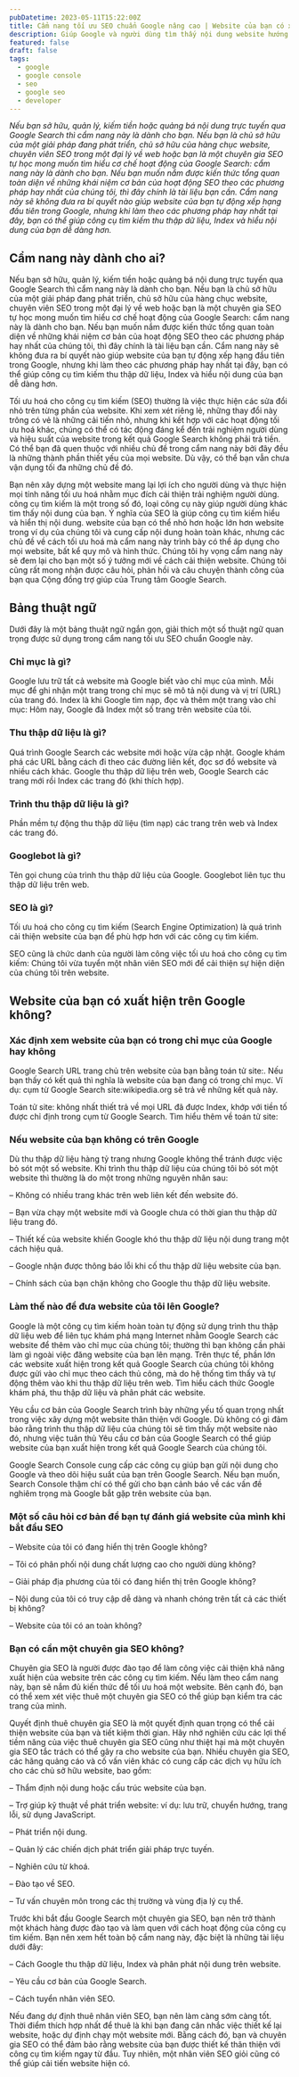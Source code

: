 ```yaml
---
pubDatetime: 2023-05-11T15:22:00Z
title: Cẩm nang tối ưu SEO chuẩn Google nâng cao | Website của bạn có xuất hiện trên Google không?
description: Giúp Google và người dùng tìm thấy nội dung website hướng dẫn nâng cao những kỹ thuật giúp tối ưu SEO hiệu quả, đem lại thứ hạng tốt trên công cụ tìm kiếm.
featured: false
draft: false
tags:
  - google
  - google console
  - seo
  - google seo
  - developer
---
```


_Nếu bạn sở hữu, quản lý, kiếm tiền hoặc quảng bá nội dung trực tuyến qua Google Search thì cẩm nang này là dành cho bạn. Nếu bạn là chủ sở hữu của một giải pháp đang phát triển, chủ sở hữu của hàng chục website, chuyên viên SEO trong một đại lý về web hoặc bạn là một chuyên gia SEO tự học mong muốn tìm hiểu cơ chế hoạt động của Google Search: cẩm nang này là dành cho bạn. Nếu bạn muốn nắm được kiến thức tổng quan toàn diện về những khái niệm cơ bản của hoạt động SEO theo các phương pháp hay nhất của chúng tôi, thì đây chính là tài liệu bạn cần. Cẩm nang này sẽ không đưa ra bí quyết nào giúp website của bạn tự động xếp hạng đầu tiên trong Google, nhưng khi làm theo các phương pháp hay nhất tại đây, bạn có thể giúp công cụ tìm kiếm thu thập dữ liệu, Index và hiểu nội dung của bạn dễ dàng hơn._

## Cẩm nang này dành cho ai?

Nếu bạn sở hữu, quản lý, kiếm tiền hoặc quảng bá nội dung trực tuyến qua Google Search thì cẩm nang này là dành cho bạn. Nếu bạn là chủ sở hữu của một giải pháp đang phát triển, chủ sở hữu của hàng chục website, chuyên viên SEO trong một đại lý về web hoặc bạn là một chuyên gia SEO tự học mong muốn tìm hiểu cơ chế hoạt động của Google Search: cẩm nang này là dành cho bạn. Nếu bạn muốn nắm được kiến thức tổng quan toàn diện về những khái niệm cơ bản của hoạt động SEO theo các phương pháp hay nhất của chúng tôi, thì đây chính là tài liệu bạn cần. Cẩm nang này sẽ không đưa ra bí quyết nào giúp website của bạn tự động xếp hạng đầu tiên trong Google, nhưng khi làm theo các phương pháp hay nhất tại đây, bạn có thể giúp công cụ tìm kiếm thu thập dữ liệu, Index và hiểu nội dung của bạn dễ dàng hơn.

Tối ưu hoá cho công cụ tìm kiếm (SEO) thường là việc thực hiện các sửa đổi nhỏ trên từng phần của website. Khi xem xét riêng lẻ, những thay đổi này trông có vẻ là những cải tiến nhỏ, nhưng khi kết hợp với các hoạt động tối ưu hoá khác, chúng có thể có tác động đáng kể đến trải nghiệm người dùng và hiệu suất của website trong kết quả Google Search không phải trả tiền. Có thể bạn đã quen thuộc với nhiều chủ đề trong cẩm nang này bởi đây đều là những thành phần thiết yếu của mọi website. Dù vậy, có thể bạn vẫn chưa vận dụng tối đa những chủ đề đó.

Bạn nên xây dựng một website mang lại lợi ích cho người dùng và thực hiện mọi tính năng tối ưu hoá nhằm mục đích cải thiện trải nghiệm người dùng. công cụ tìm kiếm là một trong số đó, loại công cụ này giúp người dùng khác tìm thấy nội dung của bạn. Ý nghĩa của SEO là giúp công cụ tìm kiếm hiểu và hiển thị nội dung. website của bạn có thể nhỏ hơn hoặc lớn hơn website trong ví dụ của chúng tôi và cung cấp nội dung hoàn toàn khác, nhưng các chủ đề về cách tối ưu hoá mà cẩm nang này trình bày có thể áp dụng cho mọi website, bất kể quy mô và hình thức. Chúng tôi hy vọng cẩm nang này sẽ đem lại cho bạn một số ý tưởng mới về cách cải thiện website. Chúng tôi cũng rất mong nhận được câu hỏi, phản hồi và câu chuyện thành công của bạn qua Cộng đồng trợ giúp của Trung tâm Google Search.

## Bảng thuật ngữ

Dưới đây là một bảng thuật ngữ ngắn gọn, giải thích một số thuật ngữ quan trọng được sử dụng trong cẩm nang tối ưu SEO chuẩn Google này.

### Chỉ mục là gì?

Google lưu trữ tất cả website mà Google biết vào chỉ mục của mình. Mỗi mục để ghi nhận một trang trong chỉ mục sẽ mô tả nội dung và vị trí (URL) của trang đó. Index là khi Google tìm nạp, đọc và thêm một trang vào chỉ mục: Hôm nay, Google đã Index một số trang trên website của tôi.

### Thu thập dữ liệu là gì?

Quá trình Google Search các website mới hoặc vừa cập nhật. Google khám phá các URL bằng cách đi theo các đường liên kết, đọc sơ đồ website và nhiều cách khác. Google thu thập dữ liệu trên web, Google Search các trang mới rồi Index các trang đó (khi thích hợp).

### Trình thu thập dữ liệu là gì?

Phần mềm tự động thu thập dữ liệu (tìm nạp) các trang trên web và Index các trang đó.

### Googlebot là gì?

Tên gọi chung của trình thu thập dữ liệu của Google. Googlebot liên tục thu thập dữ liệu trên web.

### SEO là gì?

Tối ưu hoá cho công cụ tìm kiếm (Search Engine Optimization) là quá trình cải thiện website của bạn để phù hợp hơn với các công cụ tìm kiếm.

SEO cũng là chức danh của người làm công việc tối ưu hoá cho công cụ tìm kiếm: Chúng tôi vừa tuyển một nhân viên SEO mới để cải thiện sự hiện diện của chúng tôi trên website.

## Website của bạn có xuất hiện trên Google không?

### Xác định xem website của bạn có trong chỉ mục của Google hay không

Google Search URL trang chủ trên website của bạn bằng toán tử site:. Nếu bạn thấy có kết quả thì nghĩa là website của bạn đang có trong chỉ mục. Ví dụ: cụm từ Google Search site:wikipedia.org sẽ trả về những kết quả này.

Toán tử site: không nhất thiết trả về mọi URL đã được Index, khớp với tiền tố được chỉ định trong cụm từ Google Search. Tìm hiểu thêm về toán tử site:

### Nếu website của bạn không có trên Google

Dù thu thập dữ liệu hàng tỷ trang nhưng Google không thể tránh được việc bỏ sót một số website. Khi trình thu thập dữ liệu của chúng tôi bỏ sót một website thì thường là do một trong những nguyên nhân sau:

– Không có nhiều trang khác trên web liên kết đến website đó.

– Bạn vừa chạy một website mới và Google chưa có thời gian thu thập dữ liệu trang đó.

– Thiết kế của website khiến Google khó thu thập dữ liệu nội dung trang một cách hiệu quả.

– Google nhận được thông báo lỗi khi cố thu thập dữ liệu website của bạn.

– Chính sách của bạn chặn không cho Google thu thập dữ liệu website.

### Làm thế nào để đưa website của tôi lên Google?

Google là một công cụ tìm kiếm hoàn toàn tự động sử dụng trình thu thập dữ liệu web để liên tục khám phá mạng Internet nhằm Google Search các website để thêm vào chỉ mục của chúng tôi; thường thì bạn không cần phải làm gì ngoài việc đăng website của bạn lên mạng. Trên thực tế, phần lớn các website xuất hiện trong kết quả Google Search của chúng tôi không được gửi vào chỉ mục theo cách thủ công, mà do hệ thống tìm thấy và tự động thêm vào khi thu thập dữ liệu trên web. Tìm hiểu cách thức Google khám phá, thu thập dữ liệu và phân phát các website.

Yêu cầu cơ bản của Google Search trình bày những yếu tố quan trọng nhất trong việc xây dựng một website thân thiện với Google. Dù không có gì đảm bảo rằng trình thu thập dữ liệu của chúng tôi sẽ tìm thấy một website nào đó, nhưng việc tuân thủ Yêu cầu cơ bản của Google Search có thể giúp website của bạn xuất hiện trong kết quả Google Search của chúng tôi.

Google Search Console cung cấp các công cụ giúp bạn gửi nội dung cho Google và theo dõi hiệu suất của bạn trên Google Search. Nếu bạn muốn, Search Console thậm chí có thể gửi cho bạn cảnh báo về các vấn đề nghiêm trọng mà Google bắt gặp trên website của bạn.

### Một số câu hỏi cơ bản để bạn tự đánh giá website của mình khi bắt đầu SEO

– Website của tôi có đang hiển thị trên Google không?

– Tôi có phân phối nội dung chất lượng cao cho người dùng không?

– Giải pháp địa phương của tôi có đang hiển thị trên Google không?

– Nội dung của tôi có truy cập dễ dàng và nhanh chóng trên tất cả các thiết bị không?

– Website của tôi có an toàn không?

### Bạn có cần một chuyên gia SEO không?

Chuyên gia SEO là người được đào tạo để làm công việc cải thiện khả năng xuất hiện của website trên các công cụ tìm kiếm. Nếu làm theo cẩm nang này, bạn sẽ nắm đủ kiến thức để tối ưu hoá một website. Bên cạnh đó, bạn có thể xem xét việc thuê một chuyên gia SEO có thể giúp bạn kiểm tra các trang của mình.

Quyết định thuê chuyên gia SEO là một quyết định quan trọng có thể cải thiện website của bạn và tiết kiệm thời gian. Hãy nhớ nghiên cứu các lợi thế tiềm năng của việc thuê chuyên gia SEO cũng như thiệt hại mà một chuyên gia SEO tắc trách có thể gây ra cho website của bạn. Nhiều chuyên gia SEO, các hãng quảng cáo và cố vấn viên khác có cung cấp các dịch vụ hữu ích cho các chủ sở hữu website, bao gồm:

– Thẩm định nội dung hoặc cấu trúc website của bạn.

– Trợ giúp kỹ thuật về phát triển website: ví dụ: lưu trữ, chuyển hướng, trang lỗi, sử dụng JavaScript.

– Phát triển nội dung.

– Quản lý các chiến dịch phát triển giải pháp trực tuyến.

– Nghiên cứu từ khoá.

– Đào tạo về SEO.

– Tư vấn chuyên môn trong các thị trường và vùng địa lý cụ thể.

Trước khi bắt đầu Google Search một chuyên gia SEO, bạn nên trở thành một khách hàng được đào tạo và làm quen với cách hoạt động của công cụ tìm kiếm. Bạn nên xem hết toàn bộ cẩm nang này, đặc biệt là những tài liệu dưới đây:

– Cách Google thu thập dữ liệu, Index và phân phát nội dung trên website.

– Yêu cầu cơ bản của Google Search.

– Cách tuyển nhân viên SEO.

Nếu đang dự định thuê nhân viên SEO, bạn nên làm càng sớm càng tốt. Thời điểm thích hợp nhất để thuê là khi bạn đang cân nhắc việc thiết kế lại website, hoặc dự định chạy một website mới. Bằng cách đó, bạn và chuyên gia SEO có thể đảm bảo rằng website của bạn được thiết kế thân thiện với công cụ tìm kiếm ngay từ đầu. Tuy nhiên, một nhân viên SEO giỏi cũng có thể giúp cải tiến website hiện có.
